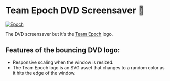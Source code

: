 # Team Epoch DVD Screensaver 📀

[![Epoch](https://img.shields.io/endpoint?url=https%3A%2F%2Fraw.githubusercontent.com%2FJeffrey-Lim%2Fepoch-dvdscreensaver%2Fmaster%2Fbadge.json&logoColor=white)](https://teamepoch.ai/)

The DVD screensaver but it's the [Team Epoch](https://teamepoch.ai/) logo.

## Features of the bouncing DVD logo: 

* Responsive scaling when the window is resized. 
* The Team Epoch logo is an SVG asset that changes to a random color as it hits the edge of the window.
